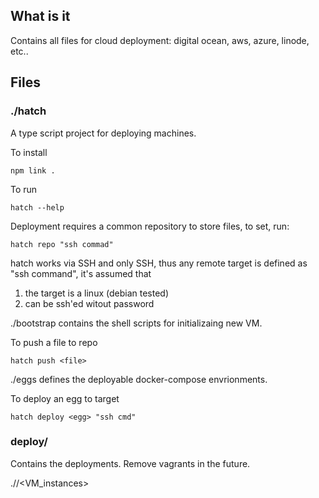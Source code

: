 ## What is it

Contains all files for cloud deployment: digital ocean, aws, azure, linode, etc..

## Files

### ./hatch

A type script project for deploying machines.

To install

    npm link .

To run

    hatch --help

Deployment requires a common repository to store files, to set, run:

    hatch repo "ssh commad"

hatch works via SSH and only SSH, thus any remote target is defined as "ssh command", it's assumed that

1. the target is a linux (debian tested)
2. can be ssh'ed witout password

./bootstrap contains the shell scripts for initializaing new VM.

To push a file to repo

    hatch push <file>

./eggs defines the deployable docker-compose envrionments.

To deploy an egg to target

    hatch deploy <egg> "ssh cmd"


### deploy/

Contains the deployments.  Remove vagrants in the future.

./<platform>/<VM_instances>
